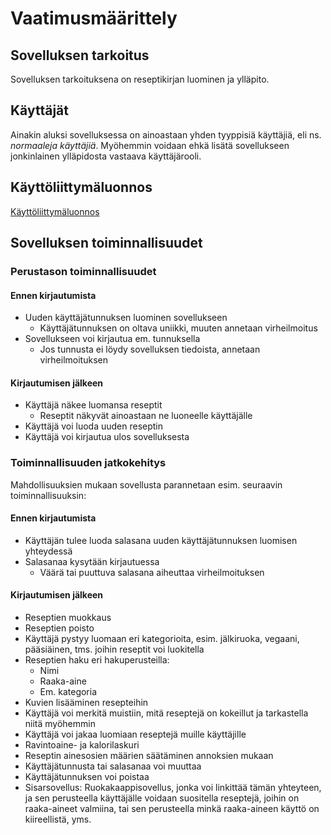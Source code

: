 # Vaatimusmäärittely

## Sovelluksen tarkoitus

Sovelluksen tarkoituksena on reseptikirjan luominen ja ylläpito.

## Käyttäjät

Ainakin aluksi sovelluksessa on ainoastaan yhden tyyppisiä käyttäjiä, eli ns. _normaaleja käyttäjiä_. Myöhemmin voidaan ehkä lisätä sovellukseen jonkinlainen ylläpidosta vastaava käyttäjärooli.  

## Käyttöliittymäluonnos
[Käyttöliittymäluonnos](/OhTe/kayttoliittymaluonnos.png)

## Sovelluksen toiminnallisuudet

### Perustason toiminnallisuudet

#### Ennen kirjautumista
* Uuden käyttäjätunnuksen luominen sovellukseen
  * Käyttäjätunnuksen on oltava uniikki, muuten annetaan virheilmoitus
* Sovellukseen voi kirjautua em. tunnuksella
  * Jos tunnusta ei löydy sovelluksen tiedoista, annetaan virheilmoituksen

#### Kirjautumisen jälkeen
* Käyttäjä näkee luomansa reseptit
  * Reseptit näkyvät ainoastaan ne luoneelle käyttäjälle
* Käyttäjä voi luoda uuden reseptin
* Käyttäjä voi kirjautua ulos sovelluksesta

### Toiminnallisuuden jatkokehitys
Mahdollisuuksien mukaan sovellusta parannetaan esim. seuraavin toiminnallisuuksin:

#### Ennen kirjautumista
* Käyttäjän tulee luoda salasana uuden käyttäjätunnuksen luomisen yhteydessä
* Salasanaa kysytään kirjautuessa
  * Väärä tai puuttuva salasana aiheuttaa virheilmoituksen

#### Kirjautumisen jälkeen
* Reseptien muokkaus
* Reseptien poisto
* Käyttäjä pystyy luomaan eri kategorioita, esim. jälkiruoka, vegaani, pääsiäinen, tms. joihin reseptit voi luokitella 
* Reseptien haku eri hakuperusteilla:
  * Nimi
  * Raaka-aine
  * Em. kategoria
* Kuvien lisääminen resepteihin
* Käyttäjä voi merkitä muistiin, mitä reseptejä on kokeillut ja tarkastella niitä myöhemmin
* Käyttäjä voi jakaa luomiaan reseptejä muille käyttäjille
* Ravintoaine- ja kalorilaskuri
* Reseptin ainesosien määrien säätäminen annoksien mukaan
* Käyttäjätunnusta tai salasanaa voi muuttaa
* Käyttäjätunnuksen voi poistaa
* Sisarsovellus: Ruokakaappisovellus, jonka voi linkittää tämän yhteyteen, ja sen perusteella käyttäjälle voidaan suositella reseptejä, joihin on raaka-aineet valmiina, tai sen perusteella minkä raaka-aineen käyttö on kiireellistä, yms.

